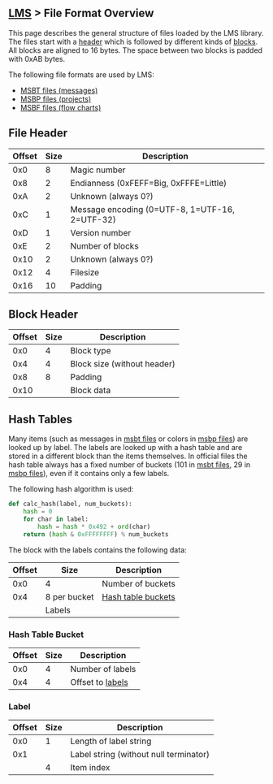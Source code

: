 ## [LMS](../../formats.md#lms) > File Format Overview

This page describes the general structure of files loaded by the LMS library. The files start with a [header](#file-header) which is followed by different kinds of [blocks](#block-header). All blocks are aligned to 16 bytes. The space between two blocks is padded with 0xAB bytes.

The following file formats are used by LMS:
* [MSBT files (messages)](msbt.md)
* [MSBP files (projects)](msbp.md)
* [MSBF files (flow charts)](msbf.md)

## File Header
| Offset | Size | Description |
| --- | --- | --- |
| 0x0 | 8 | Magic number |
| 0x8 | 2 | Endianness (0xFEFF=Big, 0xFFFE=Little) |
| 0xA | 2 | Unknown (always 0?) |
| 0xC | 1 | Message encoding (0=UTF-8, 1=UTF-16, 2=UTF-32) |
| 0xD | 1 | Version number |
| 0xE | 2 | Number of blocks |
| 0x10 | 2 | Unknown (always 0?) |
| 0x12 | 4 | Filesize |
| 0x16 | 10 | Padding |

## Block Header
| Offset | Size | Description |
| --- | --- | --- |
| 0x0 | 4 | Block type |
| 0x4 | 4 | Block size (without header) |
| 0x8 | 8 | Padding |
| 0x10 | | Block data |

## Hash Tables
Many items (such as messages in [msbt files](msbt.md) or colors in [msbp files](msbp.md)) are looked up by label. The labels are looked up with a hash table and are stored in a different block than the items themselves. In official files the hash table always has a fixed number of buckets (101 in [msbt files](msbt.md), 29 in [msbp files](msbp.md)), even if it contains only a few labels.

The following hash algorithm is used:

```python
def calc_hash(label, num_buckets):
    hash = 0
    for char in label:
        hash = hash * 0x492 + ord(char)
    return (hash & 0xFFFFFFFF) % num_buckets
```

The block with the labels contains the following data:

| Offset | Size | Description |
| --- | --- | --- |
| 0x0 | 4 | Number of buckets |
| 0x4 | 8 per bucket | [Hash table buckets](#hash-table-bucket) |
| | Labels |

### Hash Table Bucket
| Offset | Size | Description |
| --- | --- | --- |
| 0x0 | 4 | Number of labels |
| 0x4 | 4 | Offset to [labels](#label) |

### Label
| Offset | Size | Description |
| --- | --- | --- |
| 0x0 | 1 | Length of label string |
| 0x1 | | Label string (without null terminator) |
| | 4 | Item index |